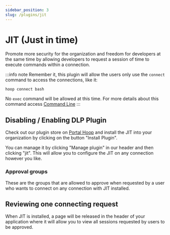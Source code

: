 ```yaml
---
sidebar_position: 3
slug: /plugins/jit
---
```


# JIT (Just in time)

Promote more security for the organization and freedom for developers at the same time by allowing developers to request a session of time to execute commands within a connection.

:::info note
Remember it, this plugin will allow the users only use the `connect` command to access the connections, like it:

```shell
hoop connect bash
```

No `exec` command will be allowed at this time.
For more details about this command access [Command Line](https://hoop.dev/docs/connections/command-line)
:::

## Disabling / Enabling DLP Plugin

Check out our plugin store on [Portal Hoop](https://app.hoop.dev/plugins/store) and install the JIT into your organization by clicking on the button "Install Plugin".

You can manage it by clicking "Manage plugin" in our header and then clicking "jit". This will allow you to configure the JIT on any connection however you like.

### Approval groups

These are the groups that are allowed to approve when requested by a user who wants to connect on any connection with JIT installed.

## Reviewing one connecting request

When JIT is installed, a page will be released in the header of your application where it will allow you to view all sessions requested by users to be approved.
